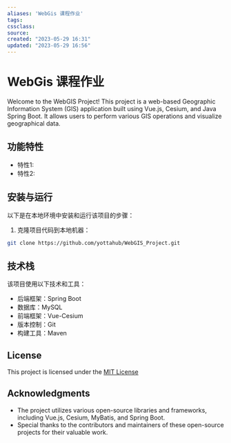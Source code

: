 ```yaml
---
aliases: 'WebGis 课程作业'
tags: 
cssclass:
source:
created: "2023-05-29 16:31"
updated: "2023-05-29 16:56"
---
```

# WebGis 课程作业

Welcome to the WebGIS Project! This project is a web-based Geographic Information System (GIS) application built using Vue.js, Cesium, and Java Spring Boot. It allows users to perform various GIS operations and visualize geographical data.

## 功能特性

- 特性1:
- 特性2:

## 安装与运行

以下是在本地环境中安装和运行该项目的步骤：

1. 克隆项目代码到本地机器：

```bash
git clone https://github.com/yottahub/WebGIS_Project.git
```

 ## 技术栈

该项目使用以下技术和工具：

- 后端框架：Spring Boot
- 数据库：MySQL
- 前端框架：Vue-Cesium
- 版本控制：Git
- 构建工具：Maven

## License 

This project is licensed under the [MIT License](LICENSE)

## Acknowledgments 

- The project utilizes various open-source libraries and frameworks, including Vue.js, Cesium, MyBatis, and Spring Boot. 
- Special thanks to the contributors and maintainers of these open-source projects for their valuable work.
